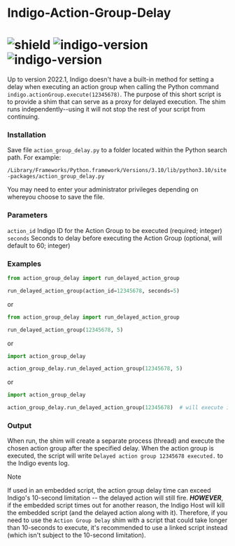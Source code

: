 # Indigo-Action-Group-Delay
# ![shield](https://img.shields.io/github/release/DaveL17/Indigo-Action-Group-Delay.svg) ![indigo-version](https://img.shields.io/badge/Indigo-2022.1+-blueviolet.svg) ![indigo-version](https://img.shields.io/badge/Python-3.10-darkgreen.svg)

Up to version 2022.1, Indigo doesn't have a built-in method for setting a delay when executing an action group when 
calling the Python command `indigo.actionGroup.execute(12345678)`. The purpose of this short script is to provide a 
shim that can serve as a proxy for delayed execution. The shim runs independently--using it will not stop the rest of 
your script from continuing.

### Installation
Save file `action_group_delay.py` to a folder located within the Python search path. For example:  

`/Library/Frameworks/Python.framework/Versions/3.10/lib/python3.10/site-packages/action_group_delay.py`

You may need to enter your administrator privileges depending on whereyou choose to save the file.

### Parameters
`action_id` Indigo ID for the Action Group to be executed (required; integer)  
`seconds` Seconds to delay before executing the Action Group (optional, will default to 60; integer)

### Examples

```python
from action_group_delay import run_delayed_action_group

run_delayed_action_group(action_id=12345678, seconds=5)
```
or

```python
from action_group_delay import run_delayed_action_group

run_delayed_action_group(12345678, 5)
```
or

```python
import action_group_delay

action_group_delay.run_delayed_action_group(12345678, 5)
```

or

```python
import action_group_delay

action_group_delay.run_delayed_action_group(12345678)  # will execute in 60 seconds
```

### Output
When run, the shim will create a separate process (thread) and execute the chosen action group after the specified 
delay. When the action group is executed, the script will write `Delayed action group 12345678 executed.` to the 
Indigo events log.

> [!NOTE]
> If used in an embedded script, the action group delay time can exceed Indigo's 10-second limitation -- the delayed 
action will still fire.  ***HOWEVER***, if the embedded script times out for another reason, the Indigo Host will 
kill the embedded script (and the delayed action along with it). Therefore, if you need to use the `Action Group Delay` shim with a script that could take longer than 10-seconds to execute, it's  recommended to use a linked script 
instead (which isn't subject to the 10-second limitation).
